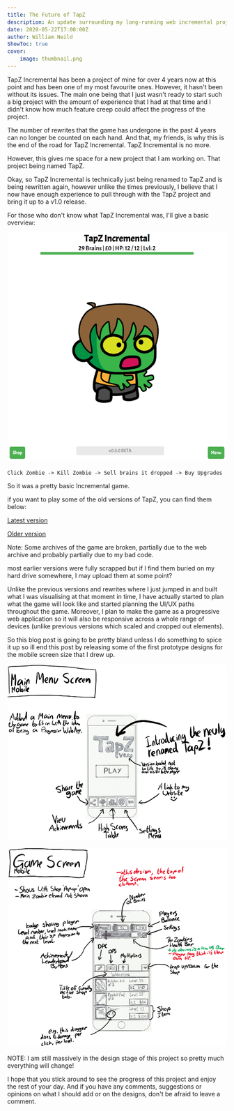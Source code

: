 ```yaml
---
title: The Future of TapZ
description: An update surrounding my long-running web incremental project
date: 2020-05-22T17:00:00Z
author: William Neild
ShowToc: true
cover:
    image: thumbnail.png
---
```


TapZ Incremental has been a project of mine for over 4 years now at this point and has been one of my most favourite
ones. However, it hasn't been without its issues. The main one being that I just wasn't ready to start such a big
project with the amount of experience that I had at that time and I didn't know how much feature creep could affect
the progress of the project.

The number of rewrites that the game has undergone in the past 4 years can no longer be counted on each hand. And that,
my friends, is why this is the end of the road for TapZ Incremental. TapZ Incremental is no more.

However, this gives me space for a new project that I am working on. That project being named TapZ.

Okay, so TapZ Incremental is technically just being renamed to TapZ and is being rewritten again, however unlike the
times previously, I believe that I now have enough experience to pull through with the TapZ project and bring it up to
a v1.0 release.

For those who don't know what TapZ Incremental was, I'll give a basic overview:

![Current TapZ Incremental Game](current_tapz_incremental.png)

`Click Zombie -> Kill Zombie -> Sell brains it dropped -> Buy Upgrades`

So it was a pretty basic Incremental game.

if you want to play some of the old versions of TapZ, you can find them below:

[Latest version](https://web.archive.org/web/20200522150053/https%3A%2F%2Ftapz.williamneild.com%2F)

[Older version](https://web.archive.org/web/20190406114711/https://tapz.realstep.co.uk/)

Note: Some archives of the game are broken, partially due to the web archive and probably partially due to my bad code.

most earlier versions were fully scrapped but if I find them buried on my hard drive somewhere, I may upload them at
some point?

Unlike the previous versions and rewrites where I just jumped in and built what I was visualising at that moment in
time, I have actually started to plan what the game will look like and started planning the UI/UX paths throughout the
game. Moreover, I plan to make the game as a progressive web application so it will also be responsive across a whole
range of devices (unlike previous versions which scaled and cropped out elements).

So this blog post is going to be pretty bland unless I do something to spice it up so ill end this post by releasing
some of the first prototype designs for the mobile screen size that I drew up.

![Main Menu Screen Doc](TapZMainMenuDesignDoc.png)

![TapZ Game Screen Doc](TapZGameScreenDoc.png)

NOTE: I am still massively in the design stage of this project so pretty much everything will change!

I hope that you stick around to see the progress of this project and enjoy the rest of your day. And if you have any
comments, suggestions or opinions on what I should add or on the designs, don't be afraid to leave a comment.
